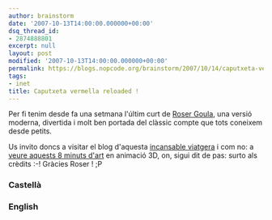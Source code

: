```yaml
---
author: brainstorm
date: '2007-10-13T14:00:00.000000+00:00'
dsq_thread_id:
- 2874888801
excerpt: null
layout: post
modified: '2007-10-13T14:00:00.000000+00:00'
permalink: https://blogs.nopcode.org/brainstorm/2007/10/14/caputxeta-vermella-reloaded/
tags:
- inet
title: Caputxeta vermella reloaded !
---
```


Per fi tenim desde fa una setmana l'últim curt de [Roser Goula][1], una versió moderna, divertida i molt ben portada del clàssic compte que tots coneixem desde petits.

Us invito doncs a visitar el blog d'aquesta [incansable viatgera][1] i com no: a [veure aquests 8 minuts d'art][2] en animació 3D, on, sigui dit de pas: surto als crèdits :-! Gràcies Roser ! ;P

<!--more-->

### Castellà



### English

 [1]: http://sempreviaggiando.blogspot.com/
 [2]: http://sempreviaggiando.blogspot.com/2007/10/para-comerte-mejor-all-better-to-eat.html